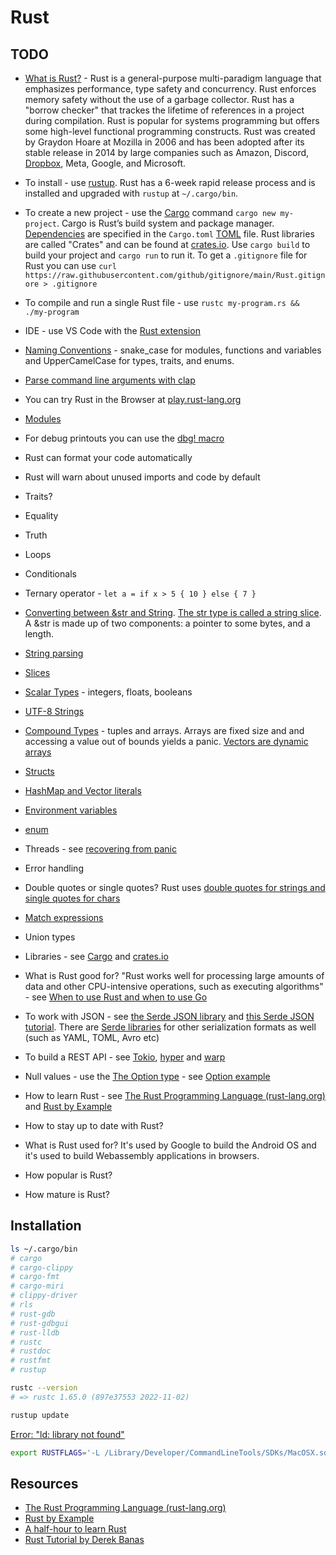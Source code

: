 # Rust

## TODO

* [What is Rust?](https://en.wikipedia.org/wiki/Rust_(programming_language)) - Rust is a general-purpose multi-paradigm language that emphasizes performance, type safety and concurrency. Rust enforces memory safety without the use of a garbage collector. Rust has a "borrow checker" that trackes the lifetime of references in a project during compilation. Rust is popular for systems programming but offers some high-level functional programming constructs. Rust was created by Graydon Hoare at Mozilla in 2006 and has been adopted after its stable release in 2014 by large companies such as Amazon, Discord, [Dropbox](https://dropbox.tech/infrastructure/rewriting-the-heart-of-our-sync-engine), Meta, Google, and Microsoft.
* To install - use [rustup](https://www.rust-lang.org/tools/install). Rust has a 6-week rapid release process and is installed and upgraded with `rustup` at `~/.cargo/bin`.
* To create a new project - use the [Cargo](https://doc.rust-lang.org/cargo/) command `cargo new my-project`. Cargo is Rust’s build system and package manager. [Dependencies](https://doc.rust-lang.org/cargo/guide/dependencies.html) are specified in the `Cargo.toml` [TOML](https://github.com/toml-lang/toml) file. Rust libraries are called "Crates" and can be found at [crates.io](https://crates.io/). Use `cargo build` to build your project and `cargo run` to run it. To get a `.gitignore` file for Rust you can use `curl https://raw.githubusercontent.com/github/gitignore/main/Rust.gitignore > .gitignore`
* To compile and run a single Rust file - use `rustc my-program.rs && ./my-program`
* IDE - use VS Code with the [Rust extension](https://code.visualstudio.com/docs/languages/rust)
* [Naming Conventions](https://rust-lang.github.io/api-guidelines/naming.html) - snake_case for modules, functions and variables and UpperCamelCase for types, traits, and enums.
* [Parse command line arguments with clap](https://rust-cli.github.io/book/tutorial/cli-args.html)
* You can try Rust in the Browser at [play.rust-lang.org](https://play.rust-lang.org/)
* [Modules](https://doc.rust-lang.org/stable/book/ch07-02-defining-modules-to-control-scope-and-privacy.html)
* For debug printouts you can use the [dbg! macro](https://doc.rust-lang.org/std/macro.dbg.html)
* Rust can format your code automatically
* Rust will warn about unused imports and code by default
* Traits?
* Equality
* Truth
* Loops
* Conditionals
* Ternary operator - `let a = if x > 5 { 10 } else { 7 }`
* [Converting between &str and String](https://users.rust-lang.org/t/converting-between-str-and-string/53595). [The str type is called a string slice](https://doc.rust-lang.org/std/primitive.str.html). A &str is made up of two components: a pointer to some bytes, and a length.
* [String parsing](https://doc.rust-lang.org/rust-by-example/conversion/string.html)
* [Slices](https://doc.rust-lang.org/std/primitive.slice.html)
* [Scalar Types](https://doc.rust-lang.org/book/ch03-02-data-types.html) - integers, floats, booleans
* [UTF-8 Strings](https://doc.rust-lang.org/book/ch08-02-strings.html#storing-utf-8-encoded-text-with-strings)
* [Compound Types](https://doc.rust-lang.org/book/ch03-02-data-types.html#compound-types) - tuples and arrays. Arrays are fixed size and and accessing a value out of bounds yields a panic. [Vectors are dynamic arrays](https://www.cs.brandeis.edu/~cs146a/rust/doc-02-21-2015/book/arrays-vectors-and-slices.html)
* [Structs](https://doc.rust-lang.org/book/ch05-01-defining-structs.html)
* [HashMap and Vector literals](https://stackoverflow.com/questions/27582739/how-do-i-create-a-hashmap-literal)
* [Environment variables](https://doc.rust-lang.org/book/ch12-05-working-with-environment-variables.html)
* [enum](https://doc.rust-lang.org/std/keyword.enum.html#:~:text=Enums%20in%20Rust%20are%20similar,from%20a%20functional%20programming%20background.)
* Threads - see [recovering from panic](https://stackoverflow.com/questions/30824258/recovering-from-panic-in-another-thread#:~:text=Putting%20aside%20%22you%20should%20be,isolate%20them%2C%20then%20detect%20them.)
* Error handling
* Double quotes or single quotes? Rust uses [double quotes for strings and single quotes for chars](https://stackoverflow.com/questions/68231820/difference-between-double-quotes-and-single-quotes-in-rust#:~:text=The%20short%20answer%20is%20it,and%20double%20quotes%20for%20strings.)
* [Match expressions](https://doc.rust-lang.org/reference/expressions/match-expr.html)
* Union types
* Libraries - see [Cargo](https://doc.rust-lang.org/cargo/) and [crates.io](https://crates.io/)
* What is Rust good for? "Rust works well for processing large amounts of data and other CPU-intensive operations, such as executing algorithms" - see [When to use Rust and when to use Go](https://blog.logrocket.com/when-to-use-rust-when-to-use-golang/)
* To work with JSON - see [the Serde JSON library](https://github.com/serde-rs/json) and [this Serde JSON tutorial](https://blog.logrocket.com/json-and-rust-why-serde_json-is-the-top-choice/). There are [Serde libraries](https://serde.rs/) for other serialization formats as well (such as YAML, TOML, Avro etc)
* To build a REST API - see [Tokio](https://github.com/tokio-rs/tokio), [hyper](https://github.com/hyperium/hyper) and [warp](https://github.com/seanmonstar/warp)
* Null values - use the [The Option type](https://doc.rust-lang.org/std/option/) - see [Option example](https://doc.rust-lang.org/rust-by-example/std/option.html)

* How to learn Rust - see [The Rust Programming Language (rust-lang.org)](https://doc.rust-lang.org/book/) and [Rust by Example](https://doc.rust-lang.org/rust-by-example/)
* How to stay up to date with Rust?
* What is Rust used for? It's used by Google to build the Android OS and it's used to build Webassembly applications in browsers.
* How popular is Rust?
* How mature is Rust?

## Installation

```sh
ls ~/.cargo/bin 
# cargo
# cargo-clippy
# cargo-fmt
# cargo-miri
# clippy-driver
# rls
# rust-gdb
# rust-gdbgui
# rust-lldb
# rustc
# rustdoc
# rustfmt
# rustup

rustc --version
# => rustc 1.65.0 (897e37553 2022-11-02)

rustup update
```

[Error: "ld: library not found"](https://stackoverflow.com/questions/70313347/ld-library-not-found-for-lpq-when-build-rust-in-macos?rq=1)

```sh
export RUSTFLAGS='-L /Library/Developer/CommandLineTools/SDKs/MacOSX.sdk/usr/lib'
```

## Resources

* [The Rust Programming Language (rust-lang.org)](https://doc.rust-lang.org/book/)
* [Rust by Example](https://doc.rust-lang.org/rust-by-example/)
* [A half-hour to learn Rust](https://fasterthanli.me/articles/a-half-hour-to-learn-rust)
* [Rust Tutorial by Derek Banas](https://www.youtube.com/watch?v=ygL_xcavzQ4&t=8113s)
